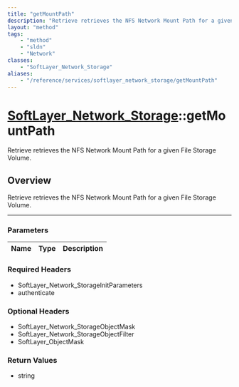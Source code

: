 ```yaml
---
title: "getMountPath"
description: "Retrieve retrieves the NFS Network Mount Path for a given File Storage Volume."
layout: "method"
tags:
    - "method"
    - "sldn"
    - "Network"
classes:
    - "SoftLayer_Network_Storage"
aliases:
    - "/reference/services/softlayer_network_storage/getMountPath"
---
```

# [SoftLayer_Network_Storage](/reference/services/SoftLayer_Network_Storage)::getMountPath


Retrieve retrieves the NFS Network Mount Path for a given File Storage Volume.


## Overview 
Retrieve retrieves the NFS Network Mount Path for a given File Storage Volume.

-----

### Parameters 
|Name | Type | Description |
| --- | --- | --- |


### Required Headers
* SoftLayer_Network_StorageInitParameters
* authenticate


### Optional Headers
* SoftLayer_Network_StorageObjectMask
* SoftLayer_Network_StorageObjectFilter
* SoftLayer_ObjectMask

### Return Values
* string




